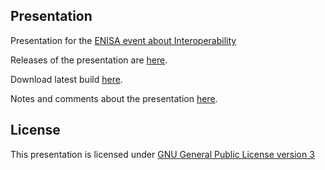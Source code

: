 ## Presentation

Presentation for the
[ENISA event about Interoperability](https://www.enisa.europa.eu/news/how-to-achieve-the-interoperability-of-eu-risk-management-frameworks)

Releases of the presentation are
[here](https://github.com/CASES-LU/enisa-nlo-interoperability/releases).

Download latest build
[here](https://github.com/CASES-LU/enisa-nlo-interoperability/actions).

Notes and comments about the presentation [here](NOTES.md).


## License

This presentation is licensed under
[GNU General Public License version 3](https://www.gnu.org/licenses/gpl-3.0.html)